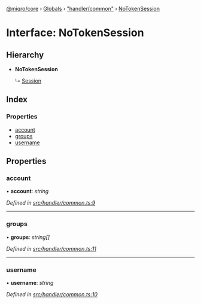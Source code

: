 [@miqro/core](../README.md) › [Globals](../globals.md) › ["handler/common"](../modules/_handler_common_.md) › [NoTokenSession](_handler_common_.notokensession.md)

# Interface: NoTokenSession

## Hierarchy

* **NoTokenSession**

  ↳ [Session](_handler_common_.session.md)

## Index

### Properties

* [account](_handler_common_.notokensession.md#account)
* [groups](_handler_common_.notokensession.md#groups)
* [username](_handler_common_.notokensession.md#username)

## Properties

###  account

• **account**: *string*

*Defined in [src/handler/common.ts:9](https://github.com/claukers/miqro-core/blob/f2fd61b/src/handler/common.ts#L9)*

___

###  groups

• **groups**: *string[]*

*Defined in [src/handler/common.ts:11](https://github.com/claukers/miqro-core/blob/f2fd61b/src/handler/common.ts#L11)*

___

###  username

• **username**: *string*

*Defined in [src/handler/common.ts:10](https://github.com/claukers/miqro-core/blob/f2fd61b/src/handler/common.ts#L10)*
